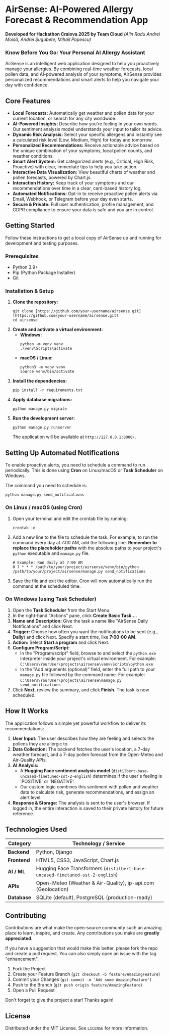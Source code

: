 # AirSense: AI-Powered Allergy Forecast & Recommendation App

**Developed for Hackathon Craiova 2025 by Team Cloud**
*(Alin Radu Andrei Moisă, Andrei Șugubete, Mihail Popescu)*

### **Know Before You Go: Your Personal AI Allergy Assistant**

AirSense is an intelligent web application designed to help you proactively manage your allergies. By combining real-time weather forecasts, local pollen data, and AI-powered analysis of your symptoms, AirSense provides personalized recommendations and smart alerts to help you navigate your day with confidence.

## Core Features

* **Local Forecasts:** Automatically get weather and pollen data for your current location, or search for any city worldwide.
* **AI-Powered Insights:** Describe how you're feeling in your own words. Our sentiment analysis model understands your input to tailor its advice.
* **Dynamic Risk Analysis:** Select your specific allergens and instantly see a calculated risk level (Low, Medium, High) for today and tomorrow.
* **Personalized Recommendations:** Receive actionable advice based on the unique combination of your symptoms, local pollen counts, and weather conditions.
* **Smart Alert System:** Get categorized alerts (e.g., Critical, High Risk, Proactive) with clear, immediate tips to help you take action.
* **Interactive Data Visualization:** View beautiful charts of weather and pollen forecasts, powered by Chart.js.
* **Interaction History:** Keep track of your symptoms and our recommendations over time in a clear, card-based history log.
* **Automated Notifications:** Opt-in to receive proactive pollen alerts via Email, Webhook, or Telegram before your day even starts.
* **Secure & Private:** Full user authentication, profile management, and GDPR compliance to ensure your data is safe and you are in control.

##  Getting Started

Follow these instructions to get a local copy of AirSense up and running for development and testing purposes.

### **Prerequisites**

* Python 3.9+
* Pip (Python Package Installer)
* Git

### **Installation & Setup**

1.  **Clone the repository:**
    ```
    git clone [https://github.com/your-username/airsense.git](https://github.com/your-username/airsense.git)
    cd airsense
    ```
2.  **Create and activate a virtual environment:**
    * **Windows:**
        ```
        python -m venv venv
        .\venv\Scripts\activate
        ```
    * **macOS / Linux:**
        ```
        python3 -m venv venv
        source venv/bin/activate
        ```
3.  **Install the dependencies:**
    ```
    pip install -r requirements.txt
    ```
4.  **Apply database migrations:**
    ```
    python manage.py migrate
    ```
5.  **Run the development server:**
    ```
    python manage.py runserver
    ```
    The application will be available at `http://127.0.0.1:8000/`.

##  Setting Up Automated Notifications

To enable proactive alerts, you need to schedule a command to run periodically. This is done using **Cron** on Linux/macOS or **Task Scheduler** on Windows.

The command you need to schedule is:
```
python manage.py send_notifications
```

### **On Linux / macOS (using Cron)**

1.  Open your terminal and edit the crontab file by running:
    ```
    crontab -e
    ```
2.  Add a new line to the file to schedule the task. For example, to run the command every day at 7:00 AM, add the following line. **Remember to replace the placeholder paths** with the absolute paths to your project's `python` executable and `manage.py` file.

    ```
    # Example: Run daily at 7:00 AM
    0 7 * * * /path/to/your/project/airsense/venv/bin/python /path/to/your/project/airsense/manage.py send_notifications
    ```
3.  Save the file and exit the editor. Cron will now automatically run the command at the scheduled time.

### **On Windows (using Task Scheduler)**

1.  Open the **Task Scheduler** from the Start Menu.
2.  In the right-hand "Actions" pane, click **Create Basic Task...**.
3.  **Name and Description:** Give the task a name like "AirSense Daily Notifications" and click Next.
4.  **Trigger:** Choose how often you want the notifications to be sent (e.g., **Daily**) and click Next. Specify a start time, like **7:00:00 AM**.
5.  **Action:** Select **Start a program** and click Next.
6.  **Configure Program/Script:**
    * In the "Program/script" field, browse to and select the `python.exe` interpreter inside your project's virtual environment. For example: `C:\Users\YourUser\projects\airsense\venv\Scripts\python.exe`
    * In the "Add arguments (optional)" field, enter the full path to your `manage.py` file followed by the command name. For example: `C:\Users\YourUser\projects\airsense\manage.py send_notifications`
7.  Click **Next**, review the summary, and click **Finish**. The task is now scheduled.

##  How It Works

The application follows a simple yet powerful workflow to deliver its recommendations:

1.  **User Input:** The user describes how they are feeling and selects the pollens they are allergic to.
2.  **Data Collection:** The backend fetches the user's location, a 7-day weather forecast, and a 7-day pollen forecast from the Open-Meteo and Air-Quality APIs.
3.  **AI Analysis:**
    * A **Hugging Face sentiment analysis model** (`distilbert-base-uncased-finetuned-sst-2-english`) determines if the user's feeling is 'POSITIVE' or 'NEGATIVE'.
    * Our custom logic combines this sentiment with pollen and weather data to calculate risk, generate recommendations, and assign an alert level.
4.  **Response & Storage:** The analysis is sent to the user's browser. If logged in, the entire interaction is saved to their private history for future reference.

##  Technologies Used

| Category   | Technology / Service                                                                                      |
| ---------- | --------------------------------------------------------------------------------------------------------- |
| **Backend** | Python, Django                                                                                            |
| **Frontend** | HTML5, CSS3, JavaScript, Chart.js                                                                         |
| **AI / ML** | Hugging Face Transformers (`distilbert-base-uncased-finetuned-sst-2-english`)                               |
| **APIs** | Open-Meteo (Weather & Air-Quality), ip-api.com (Geolocation)                                              |
| **Database** | SQLite (default), PostgreSQL (production-ready)                                                           |

##  Contributing

Contributions are what make the open-source community such an amazing place to learn, inspire, and create. Any contributions you make are **greatly appreciated**.

If you have a suggestion that would make this better, please fork the repo and create a pull request. You can also simply open an issue with the tag "enhancement".

1.  Fork the Project
2.  Create your Feature Branch (`git checkout -b feature/AmazingFeature`)
3.  Commit your Changes (`git commit -m 'Add some AmazingFeature'`)
4.  Push to the Branch (`git push origin feature/AmazingFeature`)
5.  Open a Pull Request

Don't forget to give the project a star! Thanks again!

## License

Distributed under the MIT License. See `LICENSE` for more information.
